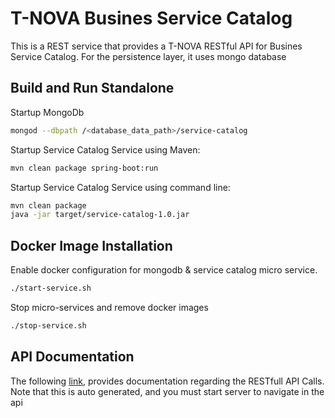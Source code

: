 # T-NOVA Busines Service Catalog #

This is a  REST service that provides a T-NOVA RESTful API for Busines Service Catalog.
For the persistence layer, it uses mongo database

## Build and Run Standalone ##

Startup MongoDb

```sh
mongod --dbpath /<database_data_path>/service-catalog
```

Startup Service Catalog Service using Maven:

```sh
mvn clean package spring-boot:run
```

Startup Service Catalog Service using command line:

```sh
mvn clean package
java -jar target/service-catalog-1.0.jar
```

## Docker Image Installation  ##

Enable docker configuration for mongodb & service catalog micro service. 

```sh
./start-service.sh
```

Stop micro-services and remove docker images
```sh
./stop-service.sh
```

##  API Documentation ##
The following [link](http://localhost:42050/swagger-ui.html), provides documentation regarding the RESTfull API Calls.
Note that this is auto generated, and you must start server to navigate in the api
